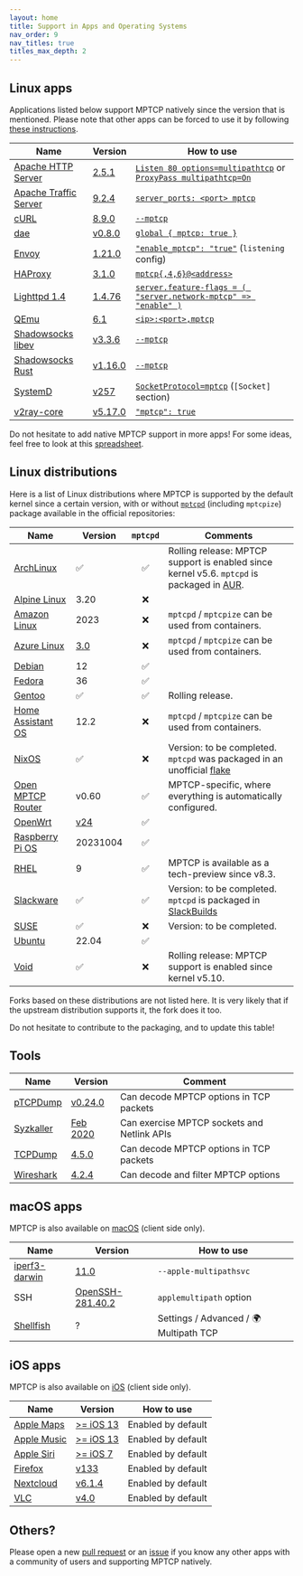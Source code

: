 ```yaml
---
layout: home
title: Support in Apps and Operating Systems
nav_order: 9
nav_titles: true
titles_max_depth: 2
---
```


## Linux apps

Applications listed below support MPTCP natively since the version that is
mentioned. Please note that other apps can be forced to use it by following
[these instructions](setup.html#force-applications-to-use-mptcp).

| Name | Version | How to use |
| --- | --- | --- |
| [Apache HTTP Server](https://httpd.apache.org) | [2.5.1](https://svn.apache.org/viewvc?view=revision&revision=1920586) | [`Listen 80 options=multipathtcp`](https://github.com/apache/httpd/pull/476/commits/0d56d533f4af) or [`ProxyPass multipathtcp=On`](https://github.com/apache/httpd/pull/476/commits/dfa6aec0dc74) |
| [Apache Traffic Server](https://trafficserver.apache.org/) | [9.2.4](https://github.com/apache/trafficserver/pull/10701) | [`server_ports: <port> mptcp`](https://docs.trafficserver.apache.org/en/latest/admin-guide/files/records.yaml.en.html) |
| [cURL](https://curl.se/) | [8.9.0](https://github.com/curl/curl/pull/13278) | [`--mptcp`](https://curl.se/docs/manpage.html) |
| [dae](https://github.com/daeuniverse/dae) | [v0.8.0](https://github.com/daeuniverse/dae/pull/601) | [`global { mptcp: true }`](https://github.com/daeuniverse/dae/blob/main/example.dae) |
| [Envoy](https://www.envoyproxy.io/) | [1.21.0](https://github.com/envoyproxy/envoy/pull/18780) | [`"enable_mptcp": "true"`](https://www.envoyproxy.io/docs/envoy/v1.21.6/api-v3/config/listener/v3/listener.proto#envoy-v3-api-field-config-listener-v3-listener-enable-mptcp) (`listening` config) |
| [HAProxy](https://www.haproxy.org) | [3.1.0](https://git.haproxy.org/?p=haproxy.git;a=commit;h=20efb856e) | [`mptcp{,4,6}@<address>`](https://github.com/haproxy/haproxy/blob/master/examples/mptcp.cfg) |
| [Lighttpd 1.4](https://www.lighttpd.net/) | [1.4.76](https://github.com/lighttpd/lighttpd1.4/pull/132) | [`server.feature-flags = ( "server.network-mptcp" => "enable" )`](https://redmine.lighttpd.net/projects/lighttpd/wiki/Server_feature-flagsDetails) |
| [QEmu](https://www.qemu.org/) | [6.1](https://lore.kernel.org/qemu-devel/20210421112834.107651-1-dgilbert@redhat.com/) | [`<ip>:<port>,mptcp`](https://www.qemu.org/docs/master/interop/qemu-qmp-ref.html#qapidoc-48) |
| [Shadowsocks libev](https://github.com/shadowsocks/shadowsocks-libev) | [v3.3.6](https://github.com/shadowsocks/shadowsocks-libev/pull/2902) | [`--mptcp`](https://github.com/shadowsocks/shadowsocks-libev) |
| [Shadowsocks Rust](https://github.com/shadowsocks/shadowsocks-rust) | [v1.16.0](https://github.com/shadowsocks/shadowsocks-rust/pull/1157) | [`--mptcp`](https://github.com/shadowsocks/shadowsocks-rust) |
| [SystemD](https://systemd.io/) | [v257](https://github.com/systemd/systemd/pull/32958) | [`SocketProtocol=mptcp`](https://www.freedesktop.org/software/systemd/man/latest/systemd.socket.html) (`[Socket]` section) |
| [v2ray-core](https://github.com/v2fly/v2ray-core) | [v5.17.0](https://github.com/v2fly/v2ray-core/pull/3109) | [`"mptcp": true`](https://www.v2fly.org/en_US/config/transport.html#sockoptobject) |

Do not hesitate to add native MPTCP support in more apps! For some ideas, feel
free to look at this [spreadsheet](https://docs.google.com/spreadsheets/d/1F2-v4Dhdn0rMyJZ3m5chyNiwg7oj0rpSR11GEykatJw/edit#gid=0).

## Linux distributions

Here is a list of Linux distributions where MPTCP is supported by the default
kernel since a certain version, with or without
[`mptcpd`](https://github.com/multipath-tcp/mptcpd) (including `mptcpize`)
package available in the official repositories:

| Name | Version | `mptcpd` | Comments |
| --- | --- | :---: | --- |
| [ArchLinux](https://archlinux.org) | ✅ | ✅ | Rolling release: MPTCP support is enabled since kernel v5.6. `mptcpd` is packaged in [AUR](https://aur.archlinux.org/packages/mptcpd). |
| [Alpine Linux](https://alpinelinux.org) | 3.20 | ❌ | |
| [Amazon Linux](https://aws.amazon.com/linux/amazon-linux-2023/) | 2023 | ❌ | `mptcpd` / `mptcpize` can be used from containers.  |
| [Azure Linux](https://github.com/microsoft/AzureLinux) | [3.0](https://github.com/microsoft/azurelinux/pull/10014) | ❌ | `mptcpd` / `mptcpize` can be used from containers. |
| [Debian](https://www.debian.org) | 12 | ✅ | |
| [Fedora](https://fedoraproject.org) | 36 | ✅ | |
| [Gentoo](https://www.gentoo.org) | ✅ | ✅ | Rolling release. |
| [Home Assistant OS](https://www.home-assistant.io) | 12.2 | ❌ | `mptcpd` / `mptcpize` can be used from containers. |
| [NixOS](https://nixos.org) | ✅ | ❌ | Version: to be completed. `mptcpd` was packaged in an unofficial [flake](https://github.com/teto/mptcp-flake) |
| [Open MPTCP Router](https://www.openmptcprouter.com) | v0.60 | ✅ | MPTCP-specific, where everything is automatically configured. |
| [OpenWrt](https://openwrt.org) | [v24](https://github.com/openwrt/openwrt/pull/16786) | ✅ | |
| [Raspberry Pi OS](https://www.raspberrypi.com/software/) | 20231004 | ✅ | |
| [RHEL](https://www.redhat.com/en/technologies/linux-platforms/enterprise-linux) | 9 | ✅ | MPTCP is available as a tech-preview since v8.3. |
| [Slackware](http://www.slackware.com/) | ✅ | ✅ | Version: to be completed. `mptcpd` is packaged in [SlackBuilds](https://slackbuilds.org/repository/15.0/network/mptcpd/) |
| [SUSE](https://www.suse.com) | ✅ | ❌ | Version: to be completed. |
| [Ubuntu](https://ubuntu.com) | 22.04 | ✅ | |
| [Void](https://voidlinux.org) | ✅ | ❌ | Rolling release: MPTCP support is enabled since kernel v5.10. |

Forks based on these distributions are not listed here. It is very likely that
if the upstream distribution supports it, the fork does it too.

Do not hesitate to contribute to the packaging, and to update this table!

## Tools

| Name | Version | Comment |
| --- | --- | --- |
| [pTCPDump](https://github.com/mozillazg/ptcpdump) | [v0.24.0](https://github.com/mozillazg/ptcpdump/pull/152) | Can decode MPTCP options in TCP packets |
| [Syzkaller](https://github.com/google/syzkaller) | [Feb 2020](https://github.com/google/syzkaller/pull/1579) | Can exercise MPTCP sockets and Netlink APIs |
| [TCPDump](https://www.tcpdump.org/) | [4.5.0](https://github.com/the-tcpdump-group/tcpdump/commit/578dd316f3) | Can decode MPTCP options in TCP packets |
| [Wireshark](https://www.wireshark.org/) | [4.2.4](https://github.com/wireshark/wireshark/commit/3bc42dbf8e) | Can decode and filter MPTCP options |

## macOS apps

MPTCP is also available on [macOS](macOS.html) (client side only).

| Name | Version | How to use |
| --- | --- | --- |
| [iperf3-darwin](https://software.es.net/iperf/) | [11.0](https://developer.apple.com/documentation/foundation/nsurlsessionmultipathservicetype?language=objc) | `--apple-multipathsvc` |
| SSH | [OpenSSH-281.40.2](https://github.com/apple-oss-distributions/OpenSSH) | `applemultipath` option |
| [Shellfish](https://secureshellfish.app) | ? | Settings / Advanced / 🌍 Multipath TCP |

## iOS apps

MPTCP is also available on [iOS](macOS.html) (client side only).

| Name | Version | How to use |
| --- | --- | --- |
| [Apple Maps](https://www.apple.com/maps/) | [>= iOS 13](https://www.tessares.net/apple-pushes-multipath-tcp-further/) | Enabled by default |
| [Apple Music](https://www.apple.com/music/) | [>= iOS 13](https://www.tessares.net/apple-pushes-multipath-tcp-further/) | Enabled by default |
| [Apple Siri](https://www.apple.com/siri/) | [>= iOS 7](https://www.tessares.net/apples-mptcp-story-so-far/) | Enabled by default |
| [Firefox](https://www.mozilla.org/en-US/firefox/browsers/mobile/ios/) | [v133](https://github.com/mozilla-mobile/firefox-ios/pull/21480) | Enabled by default |
| [Nextcloud](https://nextcloud.com) | [v6.1.4](https://github.com/nextcloud/NextcloudKit/pull/85) | Enabled by default |
| [VLC](https://www.videolan.org/vlc/) | [v4.0](https://code.videolan.org/videolan/vlc-ios/-/commit/210c88b3e4e0dac0e4f2d18b3e3dfbe664693658) | Enabled by default |

## Others?

Please open a new [pull request](https://github.com/multipath-tcp/mptcp.dev/pulls)
or an [issue](https://github.com/multipath-tcp/mptcp.dev/issues) if you know any
other apps with a community of users and supporting MPTCP natively.

